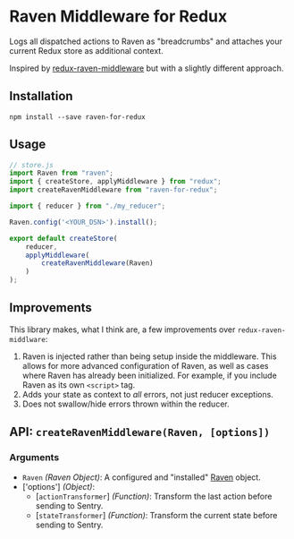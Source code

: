 # Raven Middleware for Redux

Logs all dispatched actions to Raven as "breadcrumbs" and attaches your current
Redux store as additional context.

Inspired by
[redux-raven-middleware](https://github.com/ngokevin/redux-raven-middleware)
but with a slightly different approach.

## Installation

    npm install --save raven-for-redux

## Usage

```JavaScript
// store.js
import Raven from "raven";
import { createStore, applyMiddleware } from "redux";
import createRavenMiddleware from "raven-for-redux";

import { reducer } from "./my_reducer";

Raven.config('<YOUR_DSN>').install();

export default createStore(
    reducer,
    applyMiddleware(
        createRavenMiddleware(Raven)
    )
);
```

## Improvements

This library makes, what I think are, a few improvements over
`redux-raven-middlware`:

1. Raven is injected rather than being setup inside the middleware. This allows
   for more advanced configuration of Raven, as well as cases where Raven has
   already been initialized. For example, if you include Raven as its own
   `<script>` tag.
2. Adds your state as context to _all_ errors, not just reducer exceptions.
3. Does not swallow/hide errors thrown within the reducer.

## API: `createRavenMiddleware(Raven, [options])`

### Arguments

* `Raven` _(Raven Object)_: A configured and "installed"
  [Raven](https://docs.sentry.io/clients/javascript/) object.
* ['options'] _(Object)_:
  * [`actionTransformer`] _(Function)_: Transform the last action before sending to Sentry.
  * [`stateTransformer`] _(Function)_: Transform the current state before sending to Sentry.
